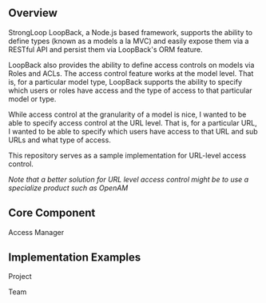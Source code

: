 ## Overview
StrongLoop LoopBack, a Node.js based framework, supports the ability
to define types (known as a models a la MVC) and easily expose them
via a RESTful API and persist them via LoopBack's ORM feature.  

LoopBack also provides the ability to define access controls on models
via Roles and ACLs.  The access control feature works at the model level.
That is, for a particular model type, LoopBack supports the ability
to specify which users or roles have access and the type of access
to that particular model or type.   

While access control at the granularity of a model is nice, I
wanted to be able to specify access control at the URL level.  That is,
for a particular URL, I wanted to be able to specify which users
have access to that URL and sub URLs and what type of access.

This repository serves as a sample implementation for URL-level
access control.  

*Note that a better solution for URL level access control
might be to use a specialize product such as OpenAM*


## Core Component
Access Manager

## Implementation Examples 
Project

Team




